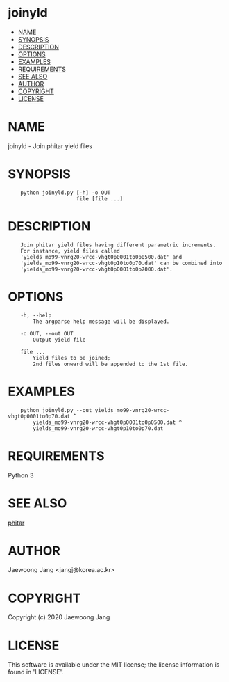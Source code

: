 # joinyld

<?xml version="1.0" ?>
<!DOCTYPE html PUBLIC "-//W3C//DTD XHTML 1.0 Strict//EN" "http://www.w3.org/TR/xhtml1/DTD/xhtml1-strict.dtd">
<html xmlns="http://www.w3.org/1999/xhtml">
<head>
<meta http-equiv="content-type" content="text/html; charset=utf-8" />
<link rev="made" href="mailto:" />
</head>

<body>



<ul id="index">
  <li><a href="#NAME">NAME</a></li>
  <li><a href="#SYNOPSIS">SYNOPSIS</a></li>
  <li><a href="#DESCRIPTION">DESCRIPTION</a></li>
  <li><a href="#OPTIONS">OPTIONS</a></li>
  <li><a href="#EXAMPLES">EXAMPLES</a></li>
  <li><a href="#REQUIREMENTS">REQUIREMENTS</a></li>
  <li><a href="#SEE-ALSO">SEE ALSO</a></li>
  <li><a href="#AUTHOR">AUTHOR</a></li>
  <li><a href="#COPYRIGHT">COPYRIGHT</a></li>
  <li><a href="#LICENSE">LICENSE</a></li>
</ul>

<h1 id="NAME">NAME</h1>

<p>joinyld - Join phitar yield files</p>

<h1 id="SYNOPSIS">SYNOPSIS</h1>

<pre><code>    python joinyld.py [-h] -o OUT
                      file [file ...]</code></pre>

<h1 id="DESCRIPTION">DESCRIPTION</h1>

<pre><code>    Join phitar yield files having different parametric increments.
    For instance, yield files called
    &#39;yields_mo99-vnrg20-wrcc-vhgt0p0001to0p0500.dat&#39; and
    &#39;yields_mo99-vnrg20-wrcc-vhgt0p10to0p70.dat&#39; can be combined into
    &#39;yields_mo99-vnrg20-wrcc-vhgt0p0001to0p7000.dat&#39;.</code></pre>

<h1 id="OPTIONS">OPTIONS</h1>

<pre><code>    -h, --help
        The argparse help message will be displayed.

    -o OUT, --out OUT
        Output yield file

    file ...
        Yield files to be joined;
        2nd files onward will be appended to the 1st file.</code></pre>

<h1 id="EXAMPLES">EXAMPLES</h1>

<pre><code>    python joinyld.py --out yields_mo99-vnrg20-wrcc-vhgt0p0001to0p70.dat ^
        yields_mo99-vnrg20-wrcc-vhgt0p0001to0p0500.dat ^
        yields_mo99-vnrg20-wrcc-vhgt0p10to0p70.dat</code></pre>

<h1 id="REQUIREMENTS">REQUIREMENTS</h1>

<p>Python 3</p>

<h1 id="SEE-ALSO">SEE ALSO</h1>

<p><a href="https://github.com/jangcom/phitar">phitar</a></p>

<h1 id="AUTHOR">AUTHOR</h1>

<p>Jaewoong Jang &lt;jangj@korea.ac.kr&gt;</p>

<h1 id="COPYRIGHT">COPYRIGHT</h1>

<p>Copyright (c) 2020 Jaewoong Jang</p>

<h1 id="LICENSE">LICENSE</h1>

<p>This software is available under the MIT license; the license information is found in &#39;LICENSE&#39;.</p>


</body>

</html>
